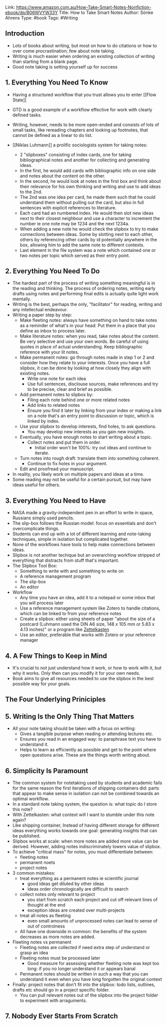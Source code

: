 Link: https://www.amazon.com.au/How-Take-Smart-Notes-Nonfiction-ebook/dp/B06WVYW33Y
Title: How to Take Smart Notes
Author: Sönke Ahrens
Type: #book
Tags: #Writing

## Introduction

* Lots of books about writing, but most on how to do citations or how to over come procrastination; few about note taking.
* Writing is much easier when ordering an existing collection of writing than starting from a blank page.
* Good note taking is setting yourself up for success

## 1. Everything You Need To Know

* Having a structured workflow that you trust allows you to enter [[Flow State]]
* GTD is a good example of a workflow effective for work with clearly defined tasks.
* Writing, however, needs to be more open-ended and consists of lots of small tasks, like rereading chapters and looking up footnotes, that cannot be defined as a linear to do list.

* [[Niklas Luhmann]] a prolific sociologists system for taking notes:
	* 2 "slipboxes" consisting of index cards, one for taking bibliographical notes and another for collecting and generating ideas.
	* In the first, he would add cards with bibliographic info on one side and notes about the content on the other.
	* In the second, he would look at notes in the first box and think about their relevance for his own thinking and writing and use to add ideas to the 2nd.
	* The 2nd was one idea per card, he made them such that he could understand them without pulling out the card, but also in full sentences with explicit references to literature.
	* Each card had an numbered index. He would then slot new ideas next to their closest neighbour and use a character to increment the number ie one note may be 1234 and the next 1234a.
	* When adding a new note he would check the slipbox to try to make connections between ideas. Some by slotting next to each other, others by referencing other cards by id potentially anywhere in the box, allowing him to add the same note to different contexts.
	* Last element in the file system was a note which contained one or two notes per topic which served as their entry point.

## 2. Everything You Need To Do

* The hardest part of the process of writing something meaningful is in the reading and thinking. The process of ordering notes, writing early drafts using notes and performing final edits is actually quite light work mentally.
* Writing is the best, perhaps the only, "facilitator" for reading, writing and any intellectual endeavour.
* Writing a paper step by step:
	* Make fleeting notes: always have something on hand to take notes as a reminder of what's in your head. Put them in a place that you define as inbox to process later.
	* Make literature notes: when you read, take notes about the content. Be very selective and use your own words. Be careful of using quotes in place of actual understanding. Keep bibliographic reference with your lit notes.
	* Make permanent notes: go through notes made in step 1 or 2 and consider how they relate to your interests. Once you have a full slipbox, it can be done by looking at how closely they align with existing notes.
		* Write one note for each idea
		* Use full sentences, disclouse sources, make references and try to be precise, clear and brief as possible.
	* Add permanent notes to slipbox by:
		* Filing each note behind one or more related notes
		* Add links to related notes
		* Ensure you find it later by linking from your index or making a link on a note that's an entry point to discussion or topic, which is linked by index.
	* Use your slipbox to develop interests, find holes, to ask questions.
		* You may develop new interests as you gain new insights.
	* Eventually, you have enough notes to start writing about a topic.
		* Collect notes and put them in order.
			* Initial order won't be 100%: try out ideas and continue to iterate.
	* Turn notes into rough draft: translate them into something coherent.
		* Continue to fix holes in your argument.
	* Edit and proofread your manuscript.
* In reality, you likely work on multiple papers and ideas at a time.
* Some reading may not be useful for a certain pursuit, but may have ideas useful for others.

## 3. Everything You Need to Have

* NASA made a gravity-independent pen in an effort to write in space, Russians simply used pencils.
* The slip-box follows the Russian model: focus on essentials and don't overcomplicate things.
* Students can end up with a lot of different learning and note-taking techniques, simple in isolation but complicated together.
* None of the workflows have tools to help make connections between ideas.
* Slipbox is not another techique but an overarching workflow stripped of everything that distracts from stuff that's important.
* The Slipbox Tool Box:
	* Something to write with and something to write on
	* A reference management program
	* The slip-box
	* An editor
* Workflow
	* Any time you have an idea, add it to a notepad or some inbox that you will process later
	* Use a reference management system like Zotero to handle citations, which can be linked to from your reference notes
	* Create a slipbox: either using sheets of paper "about the size of a postcard (Luhmann used the DIN A6 size, 148 x 105 mm or 5.83 x 4.13 inches)" or a program like [Zettelkasten](https://zettelkasten.de/the-archive/)
	* Use an editor, preferable that works with Zotero or your reference manager

## 4. A Few Things to Keep in Mind

* It's crucial to not just understand how it work, or how to work with it, but why it works. Only then can you modify it for your own needs.
* Book aims to give all resources needed to use the slipbox in the best possible way for your goals.

## The Four Underlying Priniciples

## 5. Writing Is the Only Thing That Matters
* All your note taking should be taken with a focus on writing:
	* Gives a tangible purpose when reading or attending lectures etc.
	* Ensures you read in an engaged way: to paraphrase text you have to understand it.
	* Helps to learn as efficiently as possible and get to the point where open questions arise. These are the things worth writing about.

## 6. Simplicity Is Paramount

* The common system for notetaking used by students and academic fails for the same reason the first iterations of shipping containers did: parts that appear to make sense in isolation can not be combined towards an optimal workflow.
* In a standard note taking system, the question is: what topic do I store this note?
* With Zettelkasten: what context will I want to stumble under this note again?
* Like shipping container, Instead of having different storage for different ideas everything works towards one goal: generating insights that can be published.
* Slipbox works at scale: when more notes are added more value can be derived. However, adding notes indiscriminately lowers value of slipbox.
* To achieve "critical mass" for notes, you must differentiate between:
	* fleeting notes
	* permanent noets
	* project notes
* 3 common mistakes:
	* treat everything as a permanent notes ie scientific journal
		* good ideas get diluted by other ideas
		* ideas order chronologically are difficult to search
	* collect notes only relevant to project
		* you start from scratch each project and cut off relevant lines of thought at the end
		* exception ideas are created over multi-projects
	* treat all notes as fleeting
		* even small amounts of unprocessed notes can lead to sense of out of controlness
	* All have one downside in common: the benefits of the system decreases as more notes are added.
* Fleeting notes vs permanent
	* Fleeting notes are collected if need extra step of understand or grasp an idea
	* Fleeting notes must be processed later
		* Good measure for assessing whether fleeting note was kept too long: if you no longer understand it or appears banal
	* Permanent notes should be written in such a way that you can understand it even when you have long forgotten the original context
* Finally: project notes that don't fit into the slipbox: todo lists, outlines, drafts etc should go in a project specific folder.
	* You can pull relevant notes out of the slipbox into the project folder to experiment with arraguments.

## 7. Nobody Ever Starts From Scratch